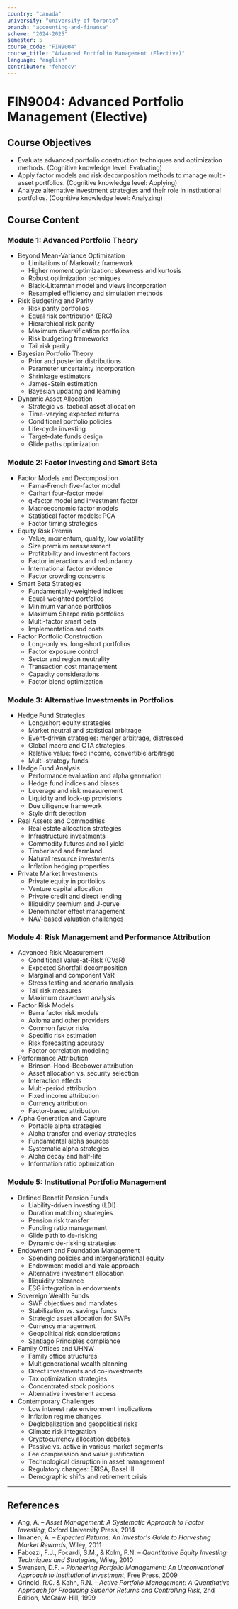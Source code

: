 ```yaml
---
country: "canada"
university: "university-of-toronto"
branch: "accounting-and-finance"
scheme: "2024-2025"
semester: 5
course_code: "FIN9004"
course_title: "Advanced Portfolio Management (Elective)"
language: "english"
contributor: "fehedcv"
---
```

# FIN9004: Advanced Portfolio Management (Elective)

## Course Objectives
* Evaluate advanced portfolio construction techniques and optimization methods. (Cognitive knowledge level: Evaluating)
* Apply factor models and risk decomposition methods to manage multi-asset portfolios. (Cognitive knowledge level: Applying)
* Analyze alternative investment strategies and their role in institutional portfolios. (Cognitive knowledge level: Analyzing)

## Course Content

### Module 1: Advanced Portfolio Theory
* Beyond Mean-Variance Optimization
  - Limitations of Markowitz framework
  - Higher moment optimization: skewness and kurtosis
  - Robust optimization techniques
  - Black-Litterman model and views incorporation
  - Resampled efficiency and simulation methods
* Risk Budgeting and Parity
  - Risk parity portfolios
  - Equal risk contribution (ERC)
  - Hierarchical risk parity
  - Maximum diversification portfolios
  - Risk budgeting frameworks
  - Tail risk parity
* Bayesian Portfolio Theory
  - Prior and posterior distributions
  - Parameter uncertainty incorporation
  - Shrinkage estimators
  - James-Stein estimation
  - Bayesian updating and learning
* Dynamic Asset Allocation
  - Strategic vs. tactical asset allocation
  - Time-varying expected returns
  - Conditional portfolio policies
  - Life-cycle investing
  - Target-date funds design
  - Glide paths optimization

### Module 2: Factor Investing and Smart Beta
* Factor Models and Decomposition
  - Fama-French five-factor model
  - Carhart four-factor model
  - q-factor model and investment factor
  - Macroeconomic factor models
  - Statistical factor models: PCA
  - Factor timing strategies
* Equity Risk Premia
  - Value, momentum, quality, low volatility
  - Size premium reassessment
  - Profitability and investment factors
  - Factor interactions and redundancy
  - International factor evidence
  - Factor crowding concerns
* Smart Beta Strategies
  - Fundamentally-weighted indices
  - Equal-weighted portfolios
  - Minimum variance portfolios
  - Maximum Sharpe ratio portfolios
  - Multi-factor smart beta
  - Implementation and costs
* Factor Portfolio Construction
  - Long-only vs. long-short portfolios
  - Factor exposure control
  - Sector and region neutrality
  - Transaction cost management
  - Capacity considerations
  - Factor blend optimization

### Module 3: Alternative Investments in Portfolios
* Hedge Fund Strategies
  - Long/short equity strategies
  - Market neutral and statistical arbitrage
  - Event-driven strategies: merger arbitrage, distressed
  - Global macro and CTA strategies
  - Relative value: fixed income, convertible arbitrage
  - Multi-strategy funds
* Hedge Fund Analysis
  - Performance evaluation and alpha generation
  - Hedge fund indices and biases
  - Leverage and risk measurement
  - Liquidity and lock-up provisions
  - Due diligence framework
  - Style drift detection
* Real Assets and Commodities
  - Real estate allocation strategies
  - Infrastructure investments
  - Commodity futures and roll yield
  - Timberland and farmland
  - Natural resource investments
  - Inflation hedging properties
* Private Market Investments
  - Private equity in portfolios
  - Venture capital allocation
  - Private credit and direct lending
  - Illiquidity premium and J-curve
  - Denominator effect management
  - NAV-based valuation challenges

### Module 4: Risk Management and Performance Attribution
* Advanced Risk Measurement
  - Conditional Value-at-Risk (CVaR)
  - Expected Shortfall decomposition
  - Marginal and component VaR
  - Stress testing and scenario analysis
  - Tail risk measures
  - Maximum drawdown analysis
* Factor Risk Models
  - Barra factor risk models
  - Axioma and other providers
  - Common factor risks
  - Specific risk estimation
  - Risk forecasting accuracy
  - Factor correlation modeling
* Performance Attribution
  - Brinson-Hood-Beebower attribution
  - Asset allocation vs. security selection
  - Interaction effects
  - Multi-period attribution
  - Fixed income attribution
  - Currency attribution
  - Factor-based attribution
* Alpha Generation and Capture
  - Portable alpha strategies
  - Alpha transfer and overlay strategies
  - Fundamental alpha sources
  - Systematic alpha strategies
  - Alpha decay and half-life
  - Information ratio optimization

### Module 5: Institutional Portfolio Management
* Defined Benefit Pension Funds
  - Liability-driven investing (LDI)
  - Duration matching strategies
  - Pension risk transfer
  - Funding ratio management
  - Glide path to de-risking
  - Dynamic de-risking strategies
* Endowment and Foundation Management
  - Spending policies and intergenerational equity
  - Endowment model and Yale approach
  - Alternative investment allocation
  - Illiquidity tolerance
  - ESG integration in endowments
* Sovereign Wealth Funds
  - SWF objectives and mandates
  - Stabilization vs. savings funds
  - Strategic asset allocation for SWFs
  - Currency management
  - Geopolitical risk considerations
  - Santiago Principles compliance
* Family Offices and UHNW
  - Family office structures
  - Multigenerational wealth planning
  - Direct investments and co-investments
  - Tax optimization strategies
  - Concentrated stock positions
  - Alternative investment access
* Contemporary Challenges
  - Low interest rate environment implications
  - Inflation regime changes
  - Deglobalization and geopolitical risks
  - Climate risk integration
  - Cryptocurrency allocation debates
  - Passive vs. active in various market segments
  - Fee compression and value justification
  - Technological disruption in asset management
  - Regulatory changes: ERISA, Basel III
  - Demographic shifts and retirement crisis

---

## References
* Ang, A. – *Asset Management: A Systematic Approach to Factor Investing*, Oxford University Press, 2014
* Ilmanen, A. – *Expected Returns: An Investor's Guide to Harvesting Market Rewards*, Wiley, 2011
* Fabozzi, F.J., Focardi, S.M., & Kolm, P.N. – *Quantitative Equity Investing: Techniques and Strategies*, Wiley, 2010
* Swensen, D.F. – *Pioneering Portfolio Management: An Unconventional Approach to Institutional Investment*, Free Press, 2009
* Grinold, R.C. & Kahn, R.N. – *Active Portfolio Management: A Quantitative Approach for Producing Superior Returns and Controlling Risk*, 2nd Edition, McGraw-Hill, 1999